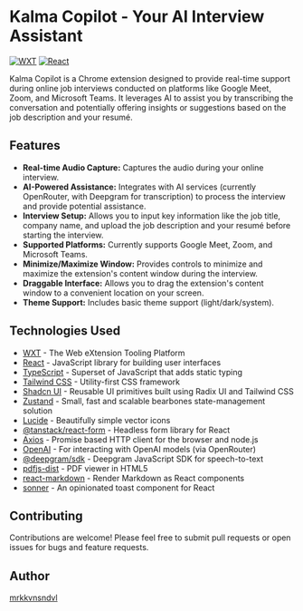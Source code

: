 # Kalma Copilot - Your AI Interview Assistant

[![WXT](https://img.shields.io/badge/built%20with-WXT-blueviolet)](https://wxt.dev/)
[![React](https://img.shields.io/badge/built%20with-React-61DAFB)](https://react.dev/)

Kalma Copilot is a Chrome extension designed to provide real-time support during online job interviews conducted on platforms like Google Meet, Zoom, and Microsoft Teams. It leverages AI to assist you by transcribing the conversation and potentially offering insights or suggestions based on the job description and your resumé.

## Features

* **Real-time Audio Capture:** Captures the audio during your online interview.
* **AI-Powered Assistance:** Integrates with AI services (currently OpenRouter, with Deepgram for transcription) to process the interview and provide potential assistance.
* **Interview Setup:** Allows you to input key information like the job title, company name, and upload the job description and your resumé before starting the interview.
* **Supported Platforms:** Currently supports Google Meet, Zoom, and Microsoft Teams.
* **Minimize/Maximize Window:** Provides controls to minimize and maximize the extension's content window during the interview.
* **Draggable Interface:** Allows you to drag the extension's content window to a convenient location on your screen.
* **Theme Support:** Includes basic theme support (light/dark/system).

## Technologies Used

* [WXT](https://wxt.dev/) - The Web eXtension Tooling Platform
* [React](https://react.dev/) - JavaScript library for building user interfaces
* [TypeScript](https://www.typescriptlang.org/) - Superset of JavaScript that adds static typing
* [Tailwind CSS](https://tailwindcss.com/) - Utility-first CSS framework
* [Shadcn UI](https://ui.shadcn.com/) - Reusable UI primitives built using Radix UI and Tailwind CSS
* [Zustand](https://zustand.pmnd.rs/) - Small, fast and scalable bearbones state-management solution
* [Lucide](https://lucide.dev/) - Beautifully simple vector icons
* [@tanstack/react-form](https://tanstack.com/form/v1) - Headless form library for React
* [Axios](https://axios-http.com/) - Promise based HTTP client for the browser and node.js
* [OpenAI](https://openai.com/) - For interacting with OpenAI models (via OpenRouter)
* [@deepgram/sdk](https://developers.deepgram.com/sdk-js/) - Deepgram JavaScript SDK for speech-to-text
* [pdfjs-dist](https://mozilla.github.io/pdf.js/) - PDF viewer in HTML5
* [react-markdown](https://github.com/remarkjs/react-markdown) - Render Markdown as React components
* [sonner](https://sonner.emilkowalski.com/) - An opinionated toast component for React

## Contributing

Contributions are welcome! Please feel free to submit pull requests or open issues for bugs and feature requests.

## Author

[mrkkvnsndvl](https://github.com/mrkkvnsndvl)
